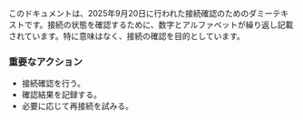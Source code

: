 このドキュメントは、2025年9月20日に行われた接続確認のためのダミーテキストです。接続の状態を確認するために、数字とアルファベットが繰り返し記載されています。特に意味はなく、接続の確認を目的としています。

### 重要なアクション
- 接続確認を行う。
- 確認結果を記録する。
- 必要に応じて再接続を試みる。